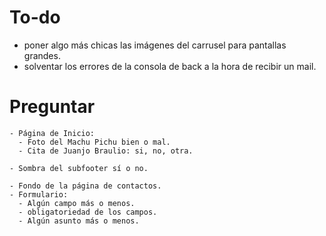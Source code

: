 # To-do

- poner algo más chicas las imágenes del carrusel para pantallas grandes.
- solventar los errores de la consola de back a la hora de recibir un mail.

# Preguntar
~~~
- Página de Inicio:
  - Foto del Machu Pichu bien o mal.
  - Cita de Juanjo Braulio: si, no, otra.
~~~
~~~
- Sombra del subfooter sí o no.
~~~
~~~
- Fondo de la página de contactos.
- Formulario:
  - Algún campo más o menos.
  - obligatoriedad de los campos.
  - Algún asunto más o menos.
~~~
